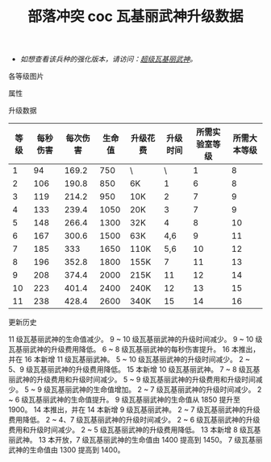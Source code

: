 ﻿---
title: "部落冲突 coc 瓦基丽武神升级数据"
navTitle: "瓦基丽武神"
shownTitle: "瓦基丽武神"
description: "这位光荣的勇士擅长使用双手斧，她在相邻的建筑物之间跑动，能够通过狂暴旋风将多个敌人或建筑一同粉碎！"
module: upgrade-home
imgFolder: home_tech/0082
wiki: https://clashofclans.fandom.com/wiki/Valkyrie
canonical: /upgrade/0082-Valkyrie
---

- *如想查看该兵种的强化版本，请访问：[超级瓦基丽武神](/upgrade/0607-Super-Valkyrie)。*

<UnitInfo :folder="$frontmatter.imgFolder" imgSrc="Valkyrie_info.png" :imgAlt="$frontmatter.navTitle" :description="$frontmatter.description" />

<SmallTitle>各等级图片</SmallTitle>

<Panel>
    <UnitImgGroup :folder="$frontmatter.imgFolder">
        <UnitImg imgTitle="1 - 2 级" imgSrc="Valkyrie1.png" />
        <UnitImg imgTitle="3 - 4 级" imgSrc="Valkyrie3.png" />
        <UnitImg imgTitle="5 级" imgSrc="Valkyrie5.png" />
        <UnitImg imgTitle="6 - 7 级" imgSrc="Valkyrie6.png" />
        <UnitImg imgTitle="8 级" imgSrc="Valkyrie8.png" />
        <UnitImg imgTitle="9 级" imgSrc="Valkyrie9.png" />
        <UnitImg imgTitle="10 级" imgSrc="Valkyrie10.png" />
        <UnitImg imgTitle="11 级" imgSrc="Valkyrie11.png" />
    </UnitImgGroup>
</Panel>

<SmallTitle>属性</SmallTitle>

<UnitProperties>
    <UnitProperty pKey="攻击偏好" pValue="无" />
    <UnitProperty pKey="伤害类型" pValue="范围攻击" />
    <UnitProperty pKey="伤害半径" pValue="1 格" />
    <UnitProperty pKey="攻击的目标" pValue="仅地面目标" />
    <UnitProperty pKey="占据人口" pValue="8" />
    <UnitProperty pKey="移动速度" pValue="3 格/秒" />
    <UnitProperty pKey="攻击速度" pValue="1.8 秒/次" />
    <UnitProperty pKey="攻击距离" pValue="0.5 格" />
    <UnitProperty pKey="首次进攻时机" pValue="到达目标后 0.8 秒" />
    <UnitProperty pKey="所需暗黑训练营等级" pValue="3" />
    <UnitProperty pKey="所需大本等级" pValue="8" />
    <UnitProperty pKey="训练时间" pValue="90" :isTrainingTime="true" />
</UnitProperties>

<SmallTitle>升级数据</SmallTitle>

<script setup>
const tableExtraInfo = [
    {
        "column": 4,
        "type": "cost",
        "gpClass": "research",
        "icon": "Dark_Elixir"
    },
    {
        "column": 5,
        "type": "time",
        "gpClass": "research"
    }
];
</script>

<UnitTable :tableExtraInfo="tableExtraInfo">

| 等级 |  每秒伤害 | 每次伤害 | 生命值 | 升级花费|  升级时间  |所需实验室等级|所需大本等级|
| ---- |   ----   |   ----  |  ---- |   ----  |    ----   |    ----    |   ----    |
|   1  |     94   |  169.2  |  750  |      \  |     \     |      1     |     8     |
|   2  |    106   |  190.8  |  850  |     6K  |     1     |      6     |     8     |
|   3  |    119   |  214.2  |  950  |    10K  |     2     |      7     |     9     |
|   4  |    133   |  239.4  | 1050  |    20K  |     3     |      7     |     9     |
|   5  |    148   |  266.4  | 1300  |    32K  |     4     |      8     |    10     |
|   6  |    167   |  300.6  | 1500  |    63K  |     4,6   |      9     |    11     |
|   7  |    185   |  333    | 1650  |   110K  |     5,6   |     10     |    12     |
|   8  |    196   |  352.8  | 1800  |   155K  |     7     |     11     |    13     |
|   9  |    208   |  374.4  | 2000  |   215K  |    11     |     12     |    14     |
|  10  |    223   |  401.4  | 2400  |   240K  |    12     |     13     |    15     |
|  11  |    238   |  428.4  | 2600  |   340K  |    15     |     14     |    16     |
</UnitTable>

<SmallTitle>更新历史</SmallTitle>

<Timeline>
    <TimelineItem date="2024/09/09">
        <TimelineRow>11 级瓦基丽武神的生命值减少。</TimelineRow>
    </TimelineItem>
    <TimelineItem date="2024/06/18">
        <TimelineRow>9 ~ 10 级瓦基丽武神的升级时间减少。</TimelineRow>
        <TimelineRow>9 ~ 10 级瓦基丽武神的升级费用降低。</TimelineRow>
    </TimelineItem>
    <TimelineItem date="2024/06/03">
        <TimelineRow>6 ~ 8 级瓦基丽武神的每秒伤害提升。</TimelineRow>
    </TimelineItem>
    <TimelineItem date="2023/12/12">
        <TimelineRow>16 本推出，并在 16 本新增 11 级瓦基丽武神。</TimelineRow>
        <TimelineRow>5 ~ 10 级瓦基丽武神的升级时间减少。</TimelineRow>
        <TimelineRow>2 ~ 5、9 级瓦基丽武神的升级费用降低。</TimelineRow>
    </TimelineItem>
    <TimelineItem date="2023/06/12">
        <TimelineRow>15 本新增 10 级瓦基丽武神。</TimelineRow>
        <TimelineRow>7 ~ 8 级瓦基丽武神的升级费用和升级时间减少。</TimelineRow>
    </TimelineItem>
    <TimelineItem date="2022/10/10">
        <TimelineRow>5 ~ 9 级瓦基丽武神的升级费用和升级时间减少。</TimelineRow>
    </TimelineItem>
    <TimelineItem date="2022/06/27">
        <TimelineRow>5 ~ 9 级瓦基丽武神的生命值增加。</TimelineRow>
    </TimelineItem>
    <TimelineItem date="2021/12/09">
        <TimelineRow>2 ~ 7 级瓦基丽武神的升级时间减少。</TimelineRow>
        <TimelineRow>2 ~ 6 级瓦基丽武神的生命值提升。</TimelineRow>
    </TimelineItem>
    <TimelineItem date="2021/08/12">
        <TimelineRow>9 级瓦基丽武神的生命值从 1850 提升至 1900。</TimelineRow>
    </TimelineItem>
    <TimelineItem date="2021/04/12">
        <TimelineRow>14 本推出，并在 14 本新增 9 级瓦基丽武神。</TimelineRow>
        <TimelineRow>2 ~ 7 级瓦基丽武神的升级费用降低。</TimelineRow>
        <TimelineRow>2 ~ 4、7 级瓦基丽武神的升级时间减少。</TimelineRow>
    </TimelineItem>
    <TimelineItem date="2020/10/12">
        <TimelineRow>2 ~ 6 级瓦基丽武神的升级费用和升级时间减少。</TimelineRow>
    </TimelineItem>
    <TimelineItem date="2020/03/30">
        <TimelineRow>2 ~ 5 级瓦基丽武神的升级费用降低。</TimelineRow>
        <TimelineRow>13 本新增 8 级瓦基丽武神。</TimelineRow>
    </TimelineItem>
    <TimelineItem date="2019/12/09">
        <TimelineRow>13 本开放，7 级瓦基丽武神的生命值由 1400 提高到 1450。</TimelineRow>
    </TimelineItem>
    <TimelineItem date="2019/09/11">
        <TimelineRow>7 级瓦基丽武神的生命值由 1300 提高到 1400。</TimelineRow>
    </TimelineItem>
    <TimelineItem :historyBottom="true" />
</Timeline>